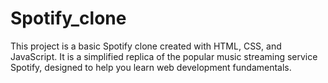 # Spotify_clone
This project is a basic Spotify clone created with HTML, CSS, and JavaScript. It is a simplified replica of the popular music streaming service Spotify, designed to help you learn web development fundamentals.
